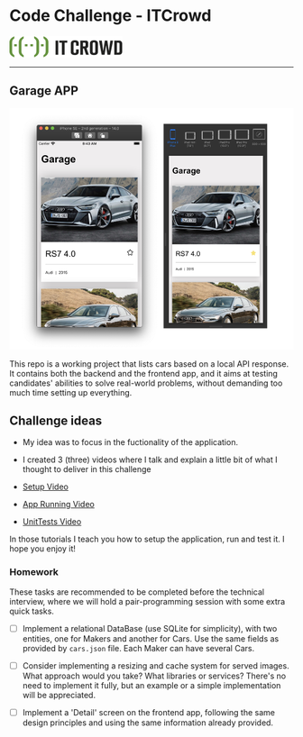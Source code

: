 # Code Challenge - ITCrowd

![ITCrowd](itcrowd.png)

---

## Garage APP

![Screenshots](screenshots.png)

This repo is a working project that lists cars based on a local API response. It contains both the backend and the frontend app, and it aims at testing candidates' abilities to solve real-world problems, without demanding too much time setting up everything.

## Challenge ideas
- My idea was to focus in the fuctionality of the application.
- I created 3 (three) videos where I talk and explain a little bit of what I thought to deliver in this challenge

- [Setup Video](https://www.loom.com/share/551130030c8e450ebdb3d7f61ed12fb4)
- [App Running Video](https://www.loom.com/share/ab09227d24ff48d099acfa674a094e4e)
- [UnitTests Video](https://www.loom.com/share/2759bedbb7bc4c3b92c16426741330e5)

In those tutorials I teach you how to setup the application, run and test it.
I hope you enjoy it!

### Homework

These tasks are recommended to be completed before the technical interview, where we will hold a pair-programming session with some extra quick tasks.

- [ ] Implement a relational DataBase (use SQLite for simplicity), with two entities, one for Makers and another for Cars. Use the same fields as provided by `cars.json` file. Each Maker can have several Cars.

- [ ] Consider implementing a resizing and cache system for served images. What approach would you take? What libraries or services? There's no need to implement it fully, but an example or a simple implementation will be appreciated.

- [ ] Implement a 'Detail' screen on the frontend app, following the same design principles and using the same information already provided.
